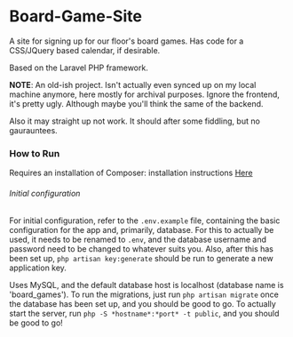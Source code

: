 # Board-Game-Site
A site for signing up for our floor's board games. Has code for a CSS/JQuery based calendar, if desirable.

Based on the Laravel PHP framework.

**NOTE**: An old-ish project. Isn't actually even synced up on my local machine anymore, here mostly for archival purposes. Ignore the frontend, it's pretty ugly. Although maybe you'll think the same of the backend.

Also it may straight up not work. It should after some fiddling, but no gaurauntees.

### How to Run

Requires an installation of Composer: installation instructions [Here](https://getcomposer.org/doc/00-intro.md#installation-linux-unix-osx)

###### Initial configuration

For initial configuration, refer to the `.env.example` file, containing the basic configuration for the app and, primarily, database.  For this to actually be used, it needs to be renamed to `.env`, and the database username and password need to be changed to whatever suits you.  Also, after this has been set up, `php artisan key:generate` should be run to generate a new application key.

Uses MySQL, and the default database host is localhost (database name is 'board_games'). To run the migrations, just run `php artisan migrate` once the database has been set up, and you should be good to go.  To actually start the server, run `php -S *hostname*:*port* -t public`, and you should be good to go!
